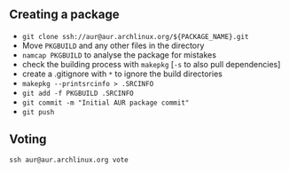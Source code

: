 ## Creating a package

- `git clone ssh://aur@aur.archlinux.org/${PACKAGE_NAME}.git`
- Move `PKGBUILD` and any other files in the directory
- `namcap PKGBUILD` to analyse the package for mistakes
- check the building process with `makepkg` [`-s` to also pull dependencies]
- create a .gitignore with `*` to ignore the build directories
- `makepkg --printsrcinfo > .SRCINFO`
- `git add -f PKGBUILD .SRCINFO`
- `git commit -m "Initial AUR package commit"`
- `git push`

## Voting

```
ssh aur@aur.archlinux.org vote
```
